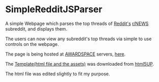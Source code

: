 # SimpleRedditJSParser


A simple Webpage which parses the top threads of [Reddit's](https://www.reddit.com/) [r/NEWS](https://www.reddit.com/r/news/top/) subreddit, and displays them.

The users can now view any subreddit's top threads via simple to use controls on the webpage. 

The page is being hosted at [AWARDSPACE](https://www.awardspace.com/) servers, [here](http://jsredditparser.atwebpages.com/).

The [Template(html file and the assets)](https://html5up.net/hyperspace) was downloaded from [html5UP](https://html5up.net/).

The html file was edited slightly to fit my purpose.
